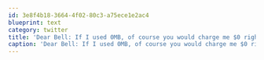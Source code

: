 ```yaml
---
id: 3e8f4b18-3664-4f02-80c3-a75ece1e2ac4
blueprint: text
category: twitter
title: 'Dear Bell: If I used 0MB, of course you would charge me $0 right?? Right?? #UBB'
caption: 'Dear Bell: If I used 0MB, of course you would charge me $0 right?? Right?? <span class="hashtag hashtag_local">#<a href="http://tweettemp.darylchymko.ca/?tag=ubb">UBB</a>'
---
```

